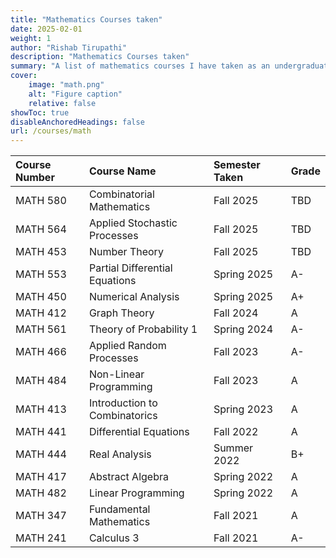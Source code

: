 ```yaml
---
title: "Mathematics Courses taken"
date: 2025-02-01
weight: 1
author: "Rishab Tirupathi"
description: "Mathematics Courses taken" 
summary: "A list of mathematics courses I have taken as an undergraduate and graduate student." 
cover:
    image: "math.png"
    alt: "Figure caption"
    relative: false
showToc: true
disableAnchoredHeadings: false
url: /courses/math
---
```

| Course Number | Course Name | Semester Taken | Grade |
| :-------------| :----------| :-------------| :--------|
| MATH 580      | Combinatorial Mathematics| Fall 2025| TBD| 
| MATH 564      | Applied Stochastic Processes| Fall 2025| TBD| 
| MATH 453      | Number Theory| Fall 2025| TBD| 
| MATH 553      | Partial Differential Equations| Spring 2025| A-| 
| MATH 450      | Numerical Analysis| Spring 2025| A+|
| MATH 412      | Graph Theory| Fall 2024| A| 
| MATH 561      | Theory of Probability 1| Spring 2024| A- | 
| MATH 466      | Applied Random Processes| Fall 2023| A- | 
| MATH 484      | Non-Linear Programming | Fall 2023| A|
| MATH 413      | Introduction to Combinatorics| Spring 2023| A| 
| MATH 441      | Differential Equations| Fall 2022| A|
| MATH 444      | Real Analysis| Summer 2022| B+| 
| MATH 417      | Abstract Algebra| Spring 2022|A| 
| MATH 482      | Linear Programming | Spring 2022| A| 
| MATH 347      | Fundamental Mathematics | Fall 2021| A| 
| MATH 241      | Calculus 3 | Fall 2021| A-|